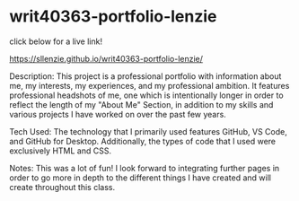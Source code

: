 # writ40363-portfolio-lenzie
click below for a live link!

https://sllenzie.github.io/writ40363-portfolio-lenzie/


Description:
    This project is a professional portfolio with information about me, my interests, my experiences, and my professional ambition. It features professional headshots of me, one which is intentionally longer in order to reflect the length of my "About Me" Section, in addition to my skills and various projects I have worked on over the past few years. 

Tech Used:
    The technology that I primarily used features GitHub, VS Code, and GitHub for Desktop. Additionally, the types of code that I used were exclusively HTML and CSS.

Notes:
    This was a lot of fun! I look forward to integrating further pages in order to go more in depth to the different things I have created and will create throughout this class. 